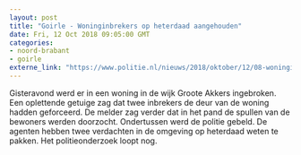 ```yaml
---
layout: post
title: "Goirle - Woninginbrekers op heterdaad aangehouden"
date: Fri, 12 Oct 2018 09:05:00 GMT
categories: 
- noord-brabant 
- goirle 
externe_link: "https://www.politie.nl/nieuws/2018/oktober/12/08-woninginbrekers-op-heterdaad-aangehouden.html"
---
```


Gisteravond werd er in een woning in de wijk Groote Akkers ingebroken. Een oplettende getuige zag dat twee inbrekers de deur van de woning hadden geforceerd. De melder zag verder dat in het pand de spullen van de bewoners werden doorzocht. Ondertussen werd de politie gebeld. De agenten hebben twee verdachten in de omgeving op heterdaad weten te pakken. Het politieonderzoek loopt nog.
